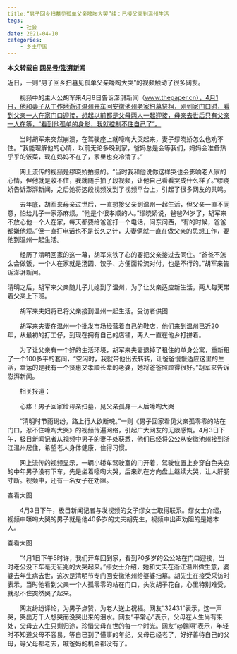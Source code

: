 ```yaml
---
title:“男子回乡扫墓见孤单父亲嚎啕大哭”续：已接父亲到温州生活
tags:
    - 社会
date: 2021-04-10
categories:
    - 乡土中国
---
```


**本文转载自 [网易号/澎湃新闻](https://www.163.com/dy/article/G7356FD00514R9P4.html)**

近日，一则“男子回乡扫墓见孤单父亲嚎啕大哭”的视频触动了很多网友。

　　视频中的主人公胡军来4月8日告诉澎湃新闻（www.thepaper.cn），4月1日，他和妻子从工作地浙江温州开车回安徽池州老家扫墓祭祖，刚到家门口时，看到父亲一人在家门口迎接，想起以前都是父母两人一起迎接，母亲去世后只有父亲一人在等，“看到他孤单的身影，我就控制不住自己了”。


　　当时胡军来突然崩溃，在驾驶座上就嚎啕大哭起来，妻子缪晓娇怎么也劝不住。“我能理解他的心情，以前无论多晚到家，爸妈总是会等我们，妈妈会准备热乎乎的饭菜，现在妈妈不在了，家里也变冷清了。”

　　网上流传的视频是缪晓娇拍摄的。“当时我和他说你这样哭也会影响老人家的心情，但他就是收不住，我就随手拍了段视频，让他自己看看哭成什么样了。”缪晓娇告诉澎湃新闻，之后她将这段视频发到了视频平台上，引起了很多网友的共鸣。

　　去年底，胡军来母亲过世后，一直想接父亲到温州一起生活，但父亲一直不同意，怕给儿子一家添麻烦。“他是个很孝顺的人。”缪晓娇说，爸爸74岁了，胡军来不放心他一个人在家，每天都要给爸爸打一个电话，问东问西，“有的时候，爸爸都嫌他烦。”但一直打电话也不是长久之计，夫妻俩就一直在做父亲的思想工作，要他到温州一起生活。

　　经历了清明回家的这一幕，胡军来铁了心的要把父亲接过去同住。“爸爸不怎么会做饭，一个人在家就是汤圆、饺子、方便面轮流对付，也是不行的。”胡军来告诉澎湃新闻。

清明之后，胡军来父亲随儿子儿媳到了温州，为了让父亲适应新生活，两人每天带着父亲上下班。

　　胡军来夫妇将已将父亲接到温州一起生活。受访者供图

　　胡军来夫妻在温州一个批发市场经营着自己的鞋店，他们来到温州已近20年，从最初的打工仔，到现在拥有自己的店铺，两人一直在他乡打拼着。

　　为了让父亲有一个好的生活环境，胡军来夫妻退掉了租住的单身公寓，重新租了一个100多平的套间，“空闲时，我就带他出去转转，让爸爸慢慢适应这里的生活，幸运的是我有一个贤惠又孝顺长辈的老婆，她将爸爸照顾得很好。”胡军来告诉澎湃新闻。

　　相关报道：

　　心疼！男子回家给母亲扫墓，见父亲孤身一人后嚎啕大哭

　　“清明时节雨纷纷，路上行人欲断魂。”一则《男子回家看见父亲孤零零的站在门口，忍不住嚎啕大哭》的视频传遍网络，引起广大网友的无限感慨。4月3日下午，极目新闻记者从视频中男子的妻子处获悉，他们已经将公公从安徽池州接到浙江温州居住，希望老人身体健康，住得习惯。

　　网上流传的视频显示，一辆小轿车驾驶室的门开着，驾驶位置上身穿白色夹克的中年男子没有下车，先是坐着嚎啕大哭，后来趴在方向盘上继续大哭，让人肝肠寸断。视频中，还有一名女子在劝阻。



查看大图

　　4月3日下午，极目新闻记者与发视频的女子缪女士取得联系。缪女士介绍，视频中嚎啕大哭的男子就是他40多岁的丈夫胡先生，视频中出声劝阻的是她本人。



查看大图

　　“4月1日下午5时许，我们开车回到家，看到70多岁的公公站在门口迎接，当时老公没下车毫无征兆的大哭起来。”缪女士介绍，她和丈夫在浙江温州做生意，婆婆去年生病去世，这次是清明节专门回安徽池州给婆婆扫墓。胡先生在接受采访时表示，当时他看到父亲一个人孤零零的站在门口，头发胡子花白，心里特别难受，就忍不住突然哭了起来。

　　网友纷纷评论，为男子点赞，为老人送上祝福。网友“32431”表示，这一声哭，哭出万千人想哭而没哭出来的泪水。网友“平常心”表示，父母在人生尚有来处，父母去人生只剩归途，珍惜父母在世的每一个时光。网友“@翱翔”表示，年轻时不知道父母不容易，等自已到了懂事的年纪，父母已经老了，好好善待自己的父母，等父母都老去，喊爸妈的机会都没有了。